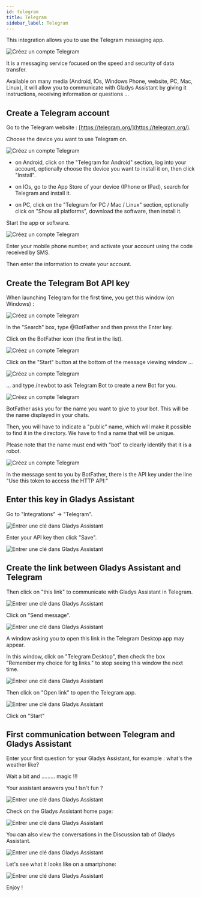 ```yaml
---
id: telegram
title: Telegram
sidebar_label: Telegram
---
```


This integration allows you to use the Telegram messaging app.

![Créez un compte Telegram](/en/img/docs/configuration/telegram/telegram_00_creer_compte_Logo.jpg)

It is a messaging service focused on the speed and security of data transfer.

Available on many media (Android, IOs, Windows Phone, website, PC, Mac, Linux), it will allow you to communicate with Gladys Assistant by giving it instructions, receiving information or questions ...

## Create a Telegram account

Go to the Telegram website : [https://telegram.org/](https://telegram.org/).

Choose the device you want to use Telegram on.

![Créez un compte Telegram](/en/img/docs/configuration/telegram/telegram_01_creer_compte_Site.jpg)

- on Android, click on the "Telegram for Android" section, log into your account, optionally choose the device you want to install it on, then click "Install".

- on IOs, go to the App Store of your device (IPhone or IPad), search for Telegram and install it.

- on PC, click on the "Telegram for PC / Mac / Linux" section, optionally click on "Show all platforms", download the software, then install it.

Start the app or software.

![Créez un compte Telegram](/en/img/docs/configuration/telegram/telegram_02_creer_compte_Desktop.jpg)

Enter your mobile phone number, and activate your account using the code received by SMS.

Then enter the information to create your account.

## Create the Telegram Bot API key

When launching Telegram for the first time, you get this window (on Windows) :

![Créez un compte Telegram](/en/img/docs/configuration/telegram/telegram_03_creer_API_premier.jpg)

In the "Search" box, type @BotFather and then press the Enter key.

Click on the BotFather icon (the first in the list).

![Créez un compte Telegram](/en/img/docs/configuration/telegram/telegram_04_creer_API_BotFather-0.jpg)

Click on the "Start" button at the bottom of the message viewing window ...

![Créez un compte Telegram](/en/img/docs/configuration/telegram/telegram_04_creer_API_BotFather-1.jpg)

... and type /newbot to ask Telegram Bot to create a new Bot for you.

![Créez un compte Telegram](/en/img/docs/configuration/telegram/telegram_05_creer_API_Bot_Name.jpg)

BotFather asks you for the name you want to give to your bot. This will be the name displayed in your chats.

Then, you will have to indicate a "public" name, which will make it possible to find it in the directory. We have to find a name that will be unique.

Please note that the name must end with "bot" to clearly identify that it is a robot.

![Créez un compte Telegram](/en/img/docs/configuration/telegram/telegram_06_creer_API_Bot_config_ok-1.jpg)

In the message sent to you by BotFather, there is the API key under the line "Use this token to access the HTTP API:"

## Enter this key in Gladys Assistant

Go to "Integrations" -> "Telegram".

![Entrer une clé dans Gladys Assistant](/en/img/docs/configuration/telegram/telegram_07_Integration_Gladys-0.jpg)

Enter your API key then click "Save".

![Entrer une clé dans Gladys Assistant](/en/img/docs/configuration/telegram/telegram_08_Integration_Gladys_ok.jpg)

## Create the link between Gladys Assistant and Telegram

Then click on "this link" to communicate with Gladys Assistant in Telegram.

![Entrer une clé dans Gladys Assistant](/en/img/docs/configuration/telegram/telegram_08_Integration_Gladys_ok-1.jpg)

Click on "Send message".

![Entrer une clé dans Gladys Assistant](/en/img/docs/configuration/telegram/telegram_09_Communiquer_Gladys.jpg)

A window asking you to open this link in the Telegram Desktop app may appear.

In this window, click on "Telegram Desktop", then check the box "Remember my choice for tg links." to stop seeing this window the next time.

![Entrer une clé dans Gladys Assistant](/en/img/docs/configuration/telegram/telegram_10_Communiquer_Gladys_lancement_appli.jpg)

Then click on "Open link" to open the Telegram app.

![Entrer une clé dans Gladys Assistant](/en/img/docs/configuration/telegram/telegram_11_Communiquer_Gladys_lancement_1ere_com.jpg)

Click on "Start"

## First communication between Telegram and Gladys Assistant

Enter your first question for your Gladys Assistant, for example : what's the weather like?

Wait a bit and ......... magic !!!

Your assistant answers you ! Isn't fun ?

![Entrer une clé dans Gladys Assistant](/en/img/docs/configuration/telegram/telegram_12_Communiquer_Gladys_1ere_com.jpg)

Check on the Gladys Assistant home page:

![Entrer une clé dans Gladys Assistant](/en/img/docs/configuration/telegram/telegram_13_Communiquer_Gladys_Gladys_Accueil.jpg)

You can also view the conversations in the Discussion tab of Gladys Assistant.

![Entrer une clé dans Gladys Assistant](/en/img/docs/configuration/telegram/telegram_14_Communiquer_Gladys_Gladys_Discussion.jpg)


Let's see what it looks like on a smartphone:

![Entrer une clé dans Gladys Assistant](/en/img/docs/configuration/telegram/telegram_15_Communiquer_Gladys_Smartphone.jpg)

Enjoy !
